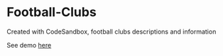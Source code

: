 # Football-Clubs
Created with CodeSandbox, football clubs descriptions and information

See demo <a href="https://n4p09.csb.app/" target="_blank">here</a>
